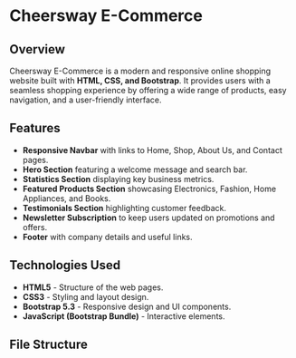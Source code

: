# Cheersway E-Commerce

## Overview
Cheersway E-Commerce is a modern and responsive online shopping website built with **HTML, CSS, and Bootstrap**. It provides users with a seamless shopping experience by offering a wide range of products, easy navigation, and a user-friendly interface.

## Features
- **Responsive Navbar** with links to Home, Shop, About Us, and Contact pages.
- **Hero Section** featuring a welcome message and search bar.
- **Statistics Section** displaying key business metrics.
- **Featured Products Section** showcasing Electronics, Fashion, Home Appliances, and Books.
- **Testimonials Section** highlighting customer feedback.
- **Newsletter Subscription** to keep users updated on promotions and offers.
- **Footer** with company details and useful links.

## Technologies Used
- **HTML5** - Structure of the web pages.
- **CSS3** - Styling and layout design.
- **Bootstrap 5.3** - Responsive design and UI components.
- **JavaScript (Bootstrap Bundle)** - Interactive elements.

## File Structure
